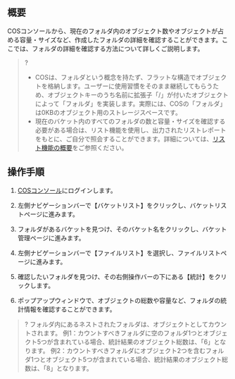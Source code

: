 ## 概要

COSコンソールから、現在のフォルダ内のオブジェクト数やオブジェクトが占める容量・サイズなど、作成したフォルダの詳細を確認することができます。ここでは、フォルダの詳細を確認する方法について詳しくご説明します。

>?
>- COSは、フォルダという概念を持たず、フラットな構造でオブジェクトを格納します。ユーザーに使用習慣をそのまま継続してもらうため、オブジェクトキーのうち名前に拡張子「/」が付いたオブジェクトによって「フォルダ」を実装します。実際には、COSの「フォルダ」は0KBのオブジェクト用のストレージスペースです。
>- 現在のバケット内のすべてのフォルダの数と容量・サイズを確認する必要がある場合は、リスト機能を使用し、出力されたリストレポートをもとに、ご自分で照会することができます。詳細については、[リスト機能の概要](https://intl.cloud.tencent.com/document/product/436/30622)をご参照ください。

## 操作手順

1. [COSコンソール](https://console.cloud.tencent.com/cos5)にログインします。
2. 左側ナビゲーションバーで【バケットリスト】をクリックし、バケットリストページに進みます。
3. フォルダがあるバケットを見つけ、そのバケット名をクリックし、バケット管理ページに進みます。
4. 左側ナビゲーションバーで【ファイルリスト】を選択し、ファイルリストページに進みます。
5. 確認したいフォルダを見つけ、その右側操作バーの下にある【統計】をクリックします。

6. ポップアップウィンドウで、オブジェクトの総数や容量など、フォルダの統計情報を確認することができます。

>? フォルダ内にあるネストされたフォルダは、オブジェクトとしてカウントされます。
> 例1：カウントすべきフォルダに空のフォルダ1つとオブジェクト5つが含まれている場合、統計結果のオブジェクト総数は、「6」となります。
> 例2：カウントすべきフォルダにオブジェクト2つを含むフォルダ1つとオブジェクト5つが含まれている場合、統計結果のオブジェクト総数は、「8」となります。
> 

